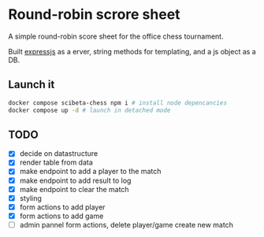 # Round-robin scrore sheet

A simple round-robin score sheet for the office chess tournament.

Built [expressjs](https://expressjs.com/) as a erver, string methods for templating, and a js object as a DB.

## Launch it

```bash
docker compose scibeta-chess npm i # install node depencancies
docker compose up -d # launch in detached mode
```

## TODO

- [x] decide on datastructure
- [x] render table from data
- [x] make endpoint to add a player to the match
- [x] make endpoint to add result to log
- [x] make endpoint to clear the match
- [x] styling
- [x] form actions to add player
- [x] form actions to add game
- [ ] admin pannel form actions, delete player/game create new match
